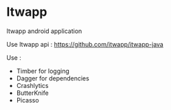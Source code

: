 # Itwapp
Itwapp android application

Use Itwapp api : https://github.com/itwapp/itwapp-java

Use : 
- Timber for logging
- Dagger for dependencies
- Crashlytics
- ButterKnife
- Picasso
